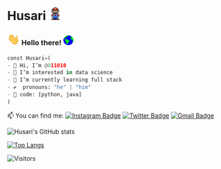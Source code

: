 # Husari&nbsp;<img src="https://github.com/SatYu26/SatYu26/blob/master/Assets/Mario_Hello_Big.gif" width="30px">


<!-- 
    &nbsp; [![HitCount](http://hits.dwyl.com/SatYu26/SatYu26.svg)](http://hits.dwyl.com/SatYu26/SatYu26) 
-->

### <img src="https://github.com/SatYu26/SatYu26/blob/master/Assets/Hi.gif" width="29px"> Hello there!&nbsp;<img src="https://github.com/SatYu26/SatYu26/blob/master/Assets/Earth.gif" width="24px">
```py
const Husari=( 
- 👋 Hi, I’m @011010
- 👀 I’m interested in data science
- 🌱 I’m currently learning full stack
- ✔  pronouns: "he" | "him"
- 👾 code: [python, java]
)
```
📫 You can find me:
[![Instagram Badge](https://img.shields.io/badge/-@husari9-ff1493?style=flat&logo=instagram&logoColor=white&link=https://instagram.com/husari9/)](https://instagram.com/husari9)
[![Twitter Badge](https://img.shields.io/badge/@husari_oro-1ca0f1?style=flat&labelColor=1ca0f1&logo=twitter&logoColor=white&link=https://twitter.com/husari_oro)](https://twitter.com/eallion)
[![Gmail Badge](https://img.shields.io/badge/-husari09.oro-ff0000?style=flat&logo=Gmail&logoColor=white&link=mailto:husari09.oro@gmail.com)](mailto:husari09.oro@gmail.com)



![Husari's GitHub stats](https://github-readme-stats.vercel.app/api?username=011010&show_icons=true&theme=outrun)

[![Top Langs](https://github-readme-stats.vercel.app/api/top-langs/?username=011010&layout=compact&theme=outrun)](https://github.com/anuraghazra/github-readme-stats)
<!---
011010/011010 is a ✨ special ✨ repository because its `README.md` (this file) appears on your GitHub profile.
You can click the Preview link to take a look at your changes.
--->
![Visitors](https://visitor-badge.laobi.icu/badge?page_id=011010)
